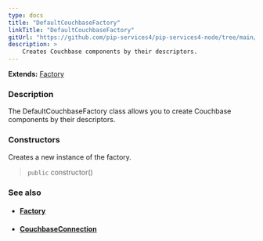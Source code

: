 ```yaml
---
type: docs
title: "DefaultCouchbaseFactory"
linkTitle: "DefaultCouchbaseFactory"
gitUrl: "https://github.com/pip-services4/pip-services4-node/tree/main/pip-services4-couchbase-node"
description: > 
    Creates Couchbase components by their descriptors.
---
```


**Extends:** [Factory](../../../components/build/factory)

### Description

The DefaultCouchbaseFactory class allows you to create Couchbase components by their descriptors.

### Constructors

Creates a new instance of the factory.

> `public` constructor()


### See also
- #### [Factory](../../../components/build/factory)
- #### [CouchbaseConnection](../../connect/couchbase_connection) 

